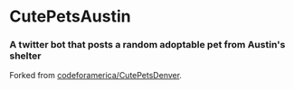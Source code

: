 # CutePetsAustin

### A twitter bot that posts a random adoptable pet from Austin's shelter

Forked from [codeforamerica/CutePetsDenver](https://github.com/open-austin/CutePetsAustin).
